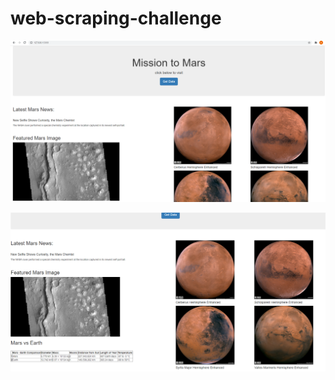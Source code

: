 # web-scraping-challenge

![Alt text](images/top-half.png?raw=true "Top-Half Site")

![Alt text](images/bottom-half.png?raw=true "Bottom-Half Site")